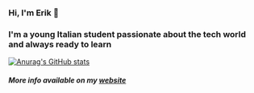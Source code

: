 ### Hi, I'm Erik 👋

### I'm a young Italian student passionate about the tech world and always ready to learn

[![Anurag's GitHub stats](https://github-readme-stats.vercel.app/api?username=erikdrozina&show_icons=true&theme=dracula)](https://github.com/anuraghazra/github-readme-stats)

##### More info available on my [website](https://erikdrozina.com)
